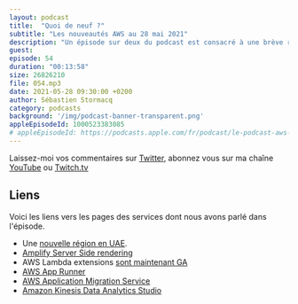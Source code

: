 ```yaml
---
layout: podcast
title:  "Quoi de neuf ?"
subtitle: "Les nouveautés AWS au 28 mai 2021"
description: "Un épisode sur deux du podcast est consacré à une brève revue des principales nouveautés AWS.  Cette semaine, nous parlons de nouvelles regions, d'extensions pour vos fonctions Lambda, de rendu coté serveur pour vos application Web Amplify, et trois nouveaux services : le premier pour faciliter vos migrations de machines virtuelles, le second pour déployer simplement vos containeurs et le troisième pour analyser vos données en streaming."
guest:
episode: 54
duration: "00:13:58"
size: 26826210
file: 054.mp3
date: 2021-05-28 09:30:00 +0200
author: Sébastien Stormacq
category: podcasts
background: '/img/podcast-banner-transparent.png'
appleEpisodeId: 1000523383085
# appleEpisodeId: https://podcasts.apple.com/fr/podcast/le-podcast-aws-en-français/id1452118442
---
```


Laissez-moi vos commentaires sur [Twitter](https://twitter.com/sebsto), abonnez vous sur ma chaîne [YouTube](https://www.youtube.com/sebsto) ou [Twitch.tv](https://www.twitch.tv/sebAWS)

## Liens

Voici les liens vers les pages des services dont nous avons parlé dans l'épisode.

- Une [nouvelle région en UAE](https://aws.amazon.com/blogs/aws/in-the-works-aws-region-in-the-united-arab-emirates-uae/).
- [Amplify Server Side rendering](https://aws.amazon.com/blogs/mobile/host-a-next-js-ssr-app-with-real-time-data-on-aws-amplify/)
- AWS Lambda extensions [sont maintenant GA](https://aws.amazon.com/blogs/aws/getting-started-with-using-your-favorite-operational-tools-on-aws-lambda-extensions-are-now-generally-available/)
- [AWS App Runner](https://aws.amazon.com/blogs/aws/app-runner-from-code-to-scalable-secure-web-apps/)
- [AWS Application Migration Service](https://aws.amazon.com/blogs/aws/how-to-use-the-new-aws-application-migration-service-for-lift-and-shift-migrations/)
- [Amazon Kinesis Data Analytics Studio](https://aws.amazon.com/blogs/aws/introducing-amazon-kinesis-data-analytics-studio-quickly-interact-with-streaming-data-using-sql-python-or-scala/)